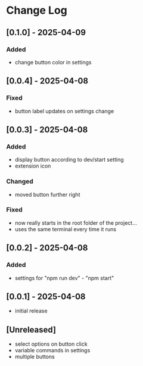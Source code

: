 # Change Log

## [0.1.0] - 2025-04-09

### Added

- change button color in settings

## [0.0.4] - 2025-04-08

### Fixed

- button label updates on settings change

## [0.0.3] - 2025-04-08

### Added

- display button according to dev/start setting
- extension icon

### Changed

- moved button further right

### Fixed

- now really starts in the root folder of the project...
- uses the same terminal every time it runs

## [0.0.2] - 2025-04-08

### Added

- settings for "npm run dev" - "npm start"

## [0.0.1] - 2025-04-08

- initial release

## [Unreleased]

- select options on button click
- variable commands in settings
- multiple buttons
